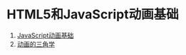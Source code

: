 # HTML5和JavaScript动画基础

1. [JavaScript动画基础](1.Basics_of_Javascript_for_animation.md)
2. [动画的三角学](2.Trigonometry_for_Animation.md)
